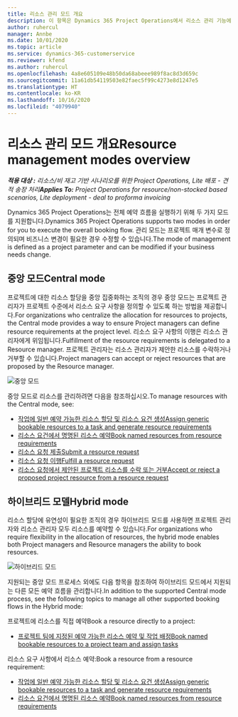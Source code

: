 ```yaml
---
title: 리소스 관리 모드 개요
description: 이 항목은 Dynamics 365 Project Operations에서 리소스 관리 기능에 대한 정보를 제공합니다.
author: ruhercul
manager: Annbe
ms.date: 10/01/2020
ms.topic: article
ms.service: dynamics-365-customerservice
ms.reviewer: kfend
ms.author: ruhercul
ms.openlocfilehash: 4a8e605109e48b50da68abeee989f8ac8d3d659c
ms.sourcegitcommit: 11a61db54119503e82faec5f99c4273e8d1247e5
ms.translationtype: HT
ms.contentlocale: ko-KR
ms.lasthandoff: 10/16/2020
ms.locfileid: "4079940"
---
```

# <a name="resource-management-modes-overview"></a><span data-ttu-id="14cd3-103">리소스 관리 모드 개요</span><span class="sxs-lookup"><span data-stu-id="14cd3-103">Resource management modes overview</span></span>

<span data-ttu-id="14cd3-104">_**적용 대상 :** 리소스/비 재고 기반 시나리오를 위한 Project Operations, Lite 배포 - 견적 송장 처리_</span><span class="sxs-lookup"><span data-stu-id="14cd3-104">_**Applies To:** Project Operations for resource/non-stocked based scenarios, Lite deployment - deal to proforma invoicing_</span></span>


<span data-ttu-id="14cd3-105">Dynamics 365 Project Operations는 전체 예약 흐름을 실행하기 위해 두 가지 모드를 지원합니다.</span><span class="sxs-lookup"><span data-stu-id="14cd3-105">Dynamics 365 Project Operations supports two modes in order for you to execute the overall booking flow.</span></span> <span data-ttu-id="14cd3-106">관리 모드는 프로젝트 매개 변수로 정의되며 비즈니스 변경이 필요한 경우 수정할 수 있습니다.</span><span class="sxs-lookup"><span data-stu-id="14cd3-106">The mode of management is defined as a project parameter and can be modified if your business needs change.</span></span>    

## <a name="central-mode"></a><span data-ttu-id="14cd3-107">중앙 모드</span><span class="sxs-lookup"><span data-stu-id="14cd3-107">Central mode</span></span>
<span data-ttu-id="14cd3-108">프로젝트에 대한 리소스 할당을 중앙 집중화하는 조직의 경우 중앙 모드는 프로젝트 관리자가 프로젝트 수준에서 리소스 요구 사항을 정의할 수 있도록 하는 방법을 제공합니다.</span><span class="sxs-lookup"><span data-stu-id="14cd3-108">For organizations who centralize the allocation for resources to projects, the Central mode provides a way to ensure Project managers can define resource requirements at the project level.</span></span> <span data-ttu-id="14cd3-109">리소스 요구 사항의 이행은 리소스 관리자에게 위임됩니다.</span><span class="sxs-lookup"><span data-stu-id="14cd3-109">Fulfillment of the resource requirements is delegated to a Resource manager.</span></span> <span data-ttu-id="14cd3-110">프로젝트 관리자는 리소스 관리자가 제안한 리소스를 수락하거나 거부할 수 있습니다.</span><span class="sxs-lookup"><span data-stu-id="14cd3-110">Project managers can accept or reject resources that are proposed by the Resource manager.</span></span>

![중앙 모드](./media/resource-management-central.png)

<span data-ttu-id="14cd3-112">중앙 모드로 리소스를 관리하려면 다음을 참조하십시오.</span><span class="sxs-lookup"><span data-stu-id="14cd3-112">To manage resources with the Central mode, see:</span></span>

- [<span data-ttu-id="14cd3-113">작업에 일반 예약 가능한 리소스 할당 및 리소스 요건 생성</span><span class="sxs-lookup"><span data-stu-id="14cd3-113">Assign generic bookable resources to a task and generate resource requirements</span></span>](https://docs.microsoft.com/dynamics365/project-service/assign-generic-bookable-resource)
- [<span data-ttu-id="14cd3-114">리소스 요건에서 명명된 리소스 예약</span><span class="sxs-lookup"><span data-stu-id="14cd3-114">Book named resources from resource requirements</span></span>](https://docs.microsoft.com/dynamics365/project-service/book-named-resource)
- [<span data-ttu-id="14cd3-115">리소스 요청 제출</span><span class="sxs-lookup"><span data-stu-id="14cd3-115">Submit a resource request</span></span>](https://docs.microsoft.com/dynamics365/project-service/submit-resource-request)
- [<span data-ttu-id="14cd3-116">리소스 요청 이행</span><span class="sxs-lookup"><span data-stu-id="14cd3-116">Fulfill a resource request</span></span>](https://docs.microsoft.com/dynamics365/project-service/resource-management-fulfill-requests)
- [<span data-ttu-id="14cd3-117">리소스 요청에서 제안된 프로젝트 리소스를 수락 또는 거부</span><span class="sxs-lookup"><span data-stu-id="14cd3-117">Accept or reject a proposed project resource from a resource request</span></span>](https://docs.microsoft.com/dynamics365/project-service/accept-reject-proposed-resource)

## <a name="hybrid-mode"></a><span data-ttu-id="14cd3-118">하이브리드 모델</span><span class="sxs-lookup"><span data-stu-id="14cd3-118">Hybrid mode</span></span>
<span data-ttu-id="14cd3-119">리소스 할당에 유연성이 필요한 조직의 경우 하이브리드 모드를 사용하면 프로젝트 관리자와 리소스 관리자 모두 리소스를 예약할 수 있습니다.</span><span class="sxs-lookup"><span data-stu-id="14cd3-119">For organizations who require flexibility in the allocation of resources, the hybrid mode enables both Project managers and Resource managers the ability to book resources.</span></span>

![하이브리드 모드](./media/resource-management-hybrid.png)

<span data-ttu-id="14cd3-121">지원되는 중앙 모드 프로세스 외에도 다음 항목을 참조하여 하이브리드 모드에서 지원되는 다른 모든 예약 흐름을 관리합니다.</span><span class="sxs-lookup"><span data-stu-id="14cd3-121">In addition to the supported Central mode process, see the following topics to manage all other supported booking flows in the Hybrid mode:</span></span>

<span data-ttu-id="14cd3-122">프로젝트에 리소스를 직접 예약</span><span class="sxs-lookup"><span data-stu-id="14cd3-122">Book a resource directly to a project:</span></span>
- [<span data-ttu-id="14cd3-123">프로젝트 팀에 지정된 예약 가능한 리소스 예약 및 작업 배정</span><span class="sxs-lookup"><span data-stu-id="14cd3-123">Book named bookable resources to a project team and assign tasks</span></span>](https://docs.microsoft.com/dynamics365/project-service/assign-named-bookable-resource)

<span data-ttu-id="14cd3-124">리소스 요구 사항에서 리소스 예약:</span><span class="sxs-lookup"><span data-stu-id="14cd3-124">Book a resource from a resource requirement:</span></span>
- [<span data-ttu-id="14cd3-125">작업에 일반 예약 가능한 리소스 할당 및 리소스 요건 생성</span><span class="sxs-lookup"><span data-stu-id="14cd3-125">Assign generic bookable resources to a task and generate resource requirements</span></span>](https://docs.microsoft.com/dynamics365/project-service/assign-generic-bookable-resource)
- [<span data-ttu-id="14cd3-126">리소스 요건에서 명명된 리소스 예약</span><span class="sxs-lookup"><span data-stu-id="14cd3-126">Book named resources from resource requirements</span></span>](https://docs.microsoft.com/dynamics365/project-service/book-named-resource)
